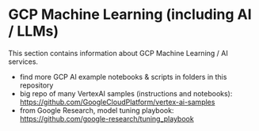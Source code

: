 # GCP Machine Learning (including AI / LLMs)

This section contains information about GCP Machine Learning / AI services.  

- find more GCP AI example notebooks &  scripts in folders in this repository
- big repo of many VertexAI samples (instructions and notebooks): https://github.com/GoogleCloudPlatform/vertex-ai-samples
- from Google Research, model tuning playbook: https://github.com/google-research/tuning_playbook




